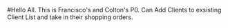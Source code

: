 #Hello All.
This is Francisco's and Colton's P0.
Can Add Clients to exsisting Client List and take in their shopping orders.

